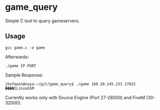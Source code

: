 # game_query
Simple C tool to query gameservers.

## Usage
`gcc game.c -o game`

Afterwards:

`./game IP PORT`

Sample Response:

```
jhofmann@naya:~/git/game_query$ ./game 160.20.145.233 27015
����ILinuxGSM
```

Currently works only with Source Engine (Port 27-28000) and FiveM (30-32000).
